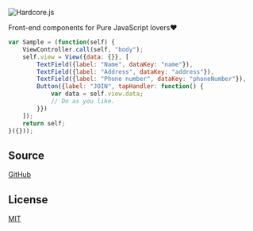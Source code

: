 <div style="height:16px"></div>

![Hardcore.js](https://raw.github.com/mill6-plat6aux/hardcore/main/hardcore.png)

Front-end components for Pure JavaScript lovers❤️

```js
var Sample = (function(self) {
    ViewController.call(self, "body");
    self.view = View({data: {}}, [
        TextField({label: "Name", dataKey: "name"}),
        TextField({label: "Address", dataKey: "address"}),
        TextField({label: "Phone number", dataKey: "phoneNumber"}),
        Button({label: "JOIN", tapHandler: function() {
            var data = self.view.data;
            // Do as you like.
        }})
    ]);
    return self;
}({}));
```

## Source

[GitHub](https://github.com/mill6-plat6aux/hardcore)

## License

[MIT](LICENSE)